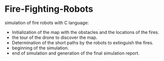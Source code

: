 # Fire-Fighting-Robots

simulation of fire robots with C language:

- Initialization of the map with the obstacles and the locations of the fires.
- the tour of the drone to discover the map.
- Determination of the short paths by the robots to extinguish the fires.
- beginning of the simulation.
- end of simulation and generation of the final simulation report.

